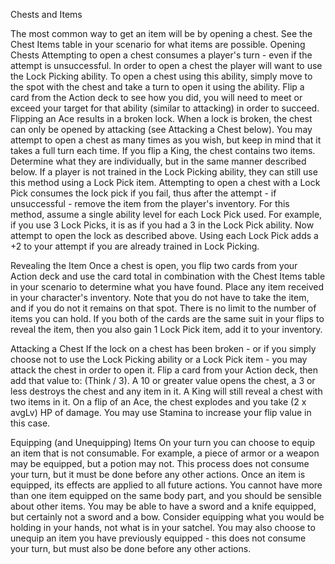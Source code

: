 Chests and Items


The most common way to get an item will be by opening a chest. See the Chest Items table in your scenario for what items are possible.
Opening Chests
Attempting to open a chest consumes a player's turn - even if the attempt is unsuccessful. In order to open a chest the player will want to use the Lock Picking ability. To open a chest using this ability, simply move to the spot with the chest and take a turn to open it using the ability. Flip a card from the Action deck to see how you did, you will need to meet or exceed your target for that ability (similar to attacking) in order to succeed.
Flipping an Ace results in a broken lock. When a lock is broken, the chest can only be opened by attacking (see Attacking a Chest below). You may attempt to open a chest as many times as you wish, but keep in mind that it takes a full turn each time.
If you flip a King, the chest contains two items. Determine what they are individually, but in the same manner described below.
If a player is not trained in the Lock Picking ability, they can still use this method using a Lock Pick item. Attempting to open a chest with a Lock Pick consumes the lock pick if you fail, thus after the attempt - if unsuccessful - remove the item from the player's inventory. For this method, assume a single ability level for each Lock Pick used. For example, if you use 3 Lock Picks, it is as if you had a 3 in the Lock Pick ability. Now attempt to open the lock as described above.
Using each Lock Pick adds a +2 to your attempt if you are already trained in Lock Picking.

Revealing the Item
Once a chest is open, you flip two cards from your Action deck and use the card total in combination with the Chest Items table in your scenario to determine what you have found. Place any item received in your character's inventory. Note that you do not have to take the item, and if you do not it remains on that spot. There is no limit to the number of items you can hold.
If you both of the cards are the same suit in your flips to reveal the item, then you also gain 1 Lock Pick item, add it to your inventory.

Attacking a Chest
If the lock on a chest has been broken - or if you simply choose not to use the Lock Picking ability or a Lock Pick item - you may attack the chest in order to open it. Flip a card from your Action deck, then add that value to: (Think / 3). A 10 or greater value opens the chest, a 3 or less destroys the chest and any item in it. A King will still reveal a chest with two items in it. On a flip of an Ace, the chest explodes and you take (2 x avgLv) HP of damage.
You may use Stamina to increase your flip value in this case.

Equipping (and Unequipping) Items
On your turn you can choose to equip an item that is not consumable. For example, a piece of armor or a weapon may be equipped, but a potion may not. This process does not consume your turn, but it must be done before any other actions. Once an item is equipped, its effects are applied to all future actions. You cannot have more than one item equipped on the same body part, and you should be sensible about other items. You may be able to have a sword and a knife equipped, but certainly not a sword and a bow. Consider equipping what you would be holding in your hands, not what is in your satchel.
You may also choose to unequip an item you have previously equipped - this does not consume your turn, but must also be done before any other actions.
